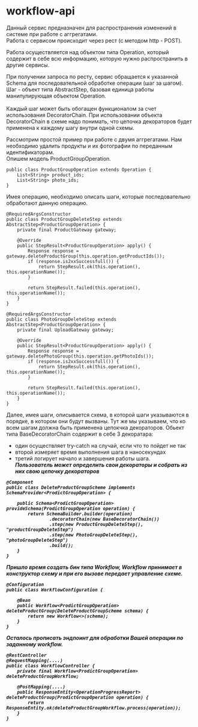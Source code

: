 # workflow-api

Данный сервис предназначен для распространения изменений в системе при работе с аггрегатами.
<br>Работа с сервисом происходит через рест (с методом http - POST).

Работа осуществляется над объектом типа Operation, который содержит в себе всю информацию, которую нужно распространить в другие сервисы.

При получении запроса по ресту, сервис обращается к указанной Schema для последовательной обработке операции (шаг за шагом).
<br>Шаг - объект типа AbstractStep, базовая единица работы манипулирующая объектом Operation. <br><br>
Каждый шаг может быть обогащен функционалом за счет использования DecoratorChain.
При использовании объекта DecoratorChain в схеме надо понимать, что цепочка декораторов будет применена к каждому шагу внутри одной схемы.  


Рассмотрим простой пример при работе с двумя аггрегатами. Нам необходимо удалить продукты и их фотографии по переданным идентификаторам.
<br>Опишем модель ProductGroupOperation.
```
public class ProductGroupOperation extends Operation {
    List<String> product_ids;
    List<String> photo_ids;
}
```
Имея операцию, необходимо описать шаги, которые последовательно обработают данную операцию.

```
@RequiredArgsConstructor
public class ProductGroupDeleteStep extends AbstractStep<ProductGroupOperation> {
    private final ProductGateway gateway;

    @Override
    public StepResult<ProductGroupOperation> apply() {
        Response response = gateway.deleteProductGroup(this.operation.getProductIds());
        if (response.is2xxSuccessfull()) {
            return StepResult.ok(this.operation(), this.operationName());
        }
        
        return StepResult.failed(this.operation(), this.operationName());
    }
}
```



```
@RequiredArgsConstructor
public class PhotoGroupDeleteStep extends AbstractStep<ProductGroupOperation> {
    private final UploadGateway gateway;

    @Override
    public StepResult<ProductGroupOperation> apply() {
        Response response = gateway.deletePhotoGroup(this.operation.getPhotoIds());
        if (response.is2xxSuccessfull()) {
            return StepResult.ok(this.operation(), this.operationName());
        }
        
        return StepResult.failed(this.operation(), this.operationName());
    }
}
```


Далее, имея шаги, описывается схема, в которой шаги указываются в порядке, в котором они будут вызваны.
Тут же мы указываем, что ко всем шагам должна быть применена цепокчка декораторов.
Обьект типа BaseDecoratorChain содержит в себе 3 декоратара: 
* один осуществляет try-catch на случай, если что то пойдет не так
* второй измеряет время выполнения шага в наносекундах
* третий логирует начало и завершения работы шага.<br>
<b><i>Пользователь может определить cвои декораторы и собрать из них свою цепочку декораторов<i><b>
```
@Component
public class DeleteProductGroupScheme implements SchemaProvider<ProdictGroupOperation> {

    public Schema<ProdictGroupOperation> provideSchema(ProdictGroupOperation operation) {
        return SchemaBuilder.builder(operation)
                .decoratorChain(new BaseDecoratorChain())
                .step(new ProductGroupDeleteStep(), "productGroupDeleteStep")
                .step(new PhotoGroupDeleteStep(), "photoGroupDeleteStep")
                .build();
    }
}
```

Пришло время создать бин типа Workflow, Workflow принимает в конструктор схему и при его вызове передает управление схеме.
```
@Configuration
public class WorkflowConfiguration {

    @Bean
    public Workflow<ProdictGroupOperation> deleteProductGroup(DeleteProductGroupScheme schema) {
        return new Workflow<>(schema);
    }
}
```

Осталось прописать эндпоинт для обработки Вашей операции по заданному workflow.
```
@RestController
@RequestMapping(....)
public class WorkflowController {
    private final Workflow<ProdictGroupOperation> deleteProductGroupWorkflow;

    @PostMapping(....)
    public ResponseEntity<OperationProgressReport> deleteProductGroup(ProdictGroupOperation operation) {
        return ResponseEntity.ok(deleteProductGroupWorkflow.process(operation));
    }
}
```